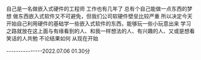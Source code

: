 自己是一名做嵌入式硬件的工程师
工作也有几年了
总有个自己能做一点东西的梦想
做东西嵌入式软件又不可避免，但我们公司软硬件壁垒比较严重
所以决定今天开始自己利用硬件的基础学一些嵌入式软件的东西，能够玩一些小玩意出来
学习之路就放在这上面与有缘看到的人、和我一样想法的人、有兴趣的人、又或是想看笑话的人共勉
不论结果如何
从现在开始

---------------2022.07.06 01.30分
